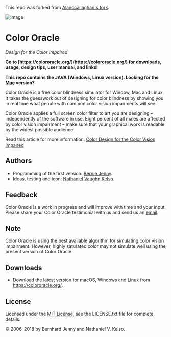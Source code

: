 This repo was forked from [Alanocallaghan's fork](https://github.com/Alanocallaghan/color-oracle-java).

![image](https://colororacle.org/rw_common/images/icon48x48.png)

# Color Oracle

_Design for the Color Impaired_

**Go to [https://colororacle.org/](https://colororacle.org/) for downloads, usage, design tips, user manual, and links!**

**This repo contains the JAVA (Windows, Linux version). Looking for the [Mac](https://github.com/nvkelso/color-oracle) version?**

Color Oracle is a free color blindness simulator for Window, Mac and Linux. It takes the guesswork out of designing for color blindness by showing you in real time what people with common color vision impairments will see.

Color Oracle applies a full screen color filter to art you are designing – independently of the software in use. Eight percent of all males are affected by color vision impairment – make sure that your graphical work is readable by the widest possible audience.

Read this article for more information: [Color Design for the Color Vision Impaired](https://colororacle.org/design.html)

## Authors

* Programming of the first version: [Bernie Jenny](https://berniejenny.info).
* Ideas, testing and icon: [Nathaniel Vaughn Kelso](https://en.wikipedia.org/wiki/Nathaniel_Vaughn_Kelso).

## Feedback
Color Oracle is a work in progress and will improve with time and your input. Please share your Color Oracle testimonial with us and send us an [email](mailto:nvkelso@gmail.com).

## Note
Color Oracle is using the best available algorithm for simulating color vision impairment. However, highly saturated color may not simulate well using the present version of Color Oracle.

## Downloads

* Download the latest version for macOS, Windows and Linux from https://colororacle.org/.

## License

Licensed under the [MIT License](https://opensource.org/licenses/MIT), see the LICENSE.txt file for complete details.

© 2006–2018 by Bernhard Jenny and Nathaniel V. Kelso.
